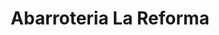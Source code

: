 ---
title: "Abarroteria La Reforma"
url: /zona-19-ciudad-de-guatemala/abarroteria-la-reforma/
shop: Allgemein
---